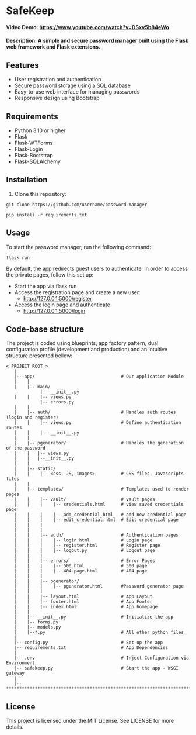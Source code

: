 # SafeKeep
#### Video Demo:  https://www.youtube.com/watch?v=DSxv5b84eWo
#### Description: A simple and secure password manager built using the Flask web framework and Flask extensions.

## Features

- User registration and authentication
- Secure password storage using a SQL database
- Easy-to-use web interface for managing passwords
- Responsive design using Bootstrap

## Requirements

- Python 3.10 or higher
- Flask
- Flask-WTForms
- Flask-Login
- Flask-Bootstrap
- Flask-SQLAlchemy

## Installation

1. Clone this repository:

```
git clone https://github.com/username/password-manager
```

```
pip install -r requirements.txt
```

## Usage
To start the password manager, run the following command:

```
flask run
```
By default, the app redirects guest users to authenticate. In order to access the private pages, follow this set up:

* Start the app via flask run
* Access the registration page and create a new user:
    * http://127.0.0.1:5000/register
* Access the login page and authenticate
    * http://127.0.0.1:5000/login

## Code-base structure
The project is coded using blueprints, app factory pattern, dual configuration profile (development and production) and an intuitive structure presented bellow:

```
< PROJECT ROOT >
   |
   |-- app/                                 # Our Application Module
   |    |
   |    |-- main/ 
             |-- __init__.py
   |    |    |-- views.py
             |-- errors.py
   |    |
   |    |-- auth/                           # Handles auth routes (login and register)
   |    |    |-- views.py                   # Define authentication routes  
   |    |    |-- __init__.py 
   |    |
   |    |-- pgenerator/                     # Handles the generation of the password
   |    |   |-- views.py
   |    |   |--__init__.py
   |    |
   |    |-- static/
   |    |    |-- <css, JS, images>          # CSS files, Javascripts files
   |    |
   |    |-- templates/                      # Templates used to render pages
   |    |    |-- vault/                     # vault pages
   |    |    |    |-- credentials.html      # view saved credentials page
   |    |    |    |-- add_credential.html   # add new credential page
   |    |    |    |-- edit_credential.html  # Edit credential page
   |    |    |
   |    |    |
   |    |    |-- auth/                      # Authentication pages
   |    |    |    |-- login.html            # Login page
   |    |    |    |-- register.html         # Register page
   |    |    |    |-- logout.py             # Logout page
   |    |    |
   |    |    |-- errors/                    # Error Pages
   |    |    |    |-- 500.html              # 500 page
   |    |    |    |-- 404-page.html         # 404 page
   |    |    |
   |    |    |-- pgenerator/
   |    |    |    |-- pgenerator.html       #Password generator page
   |    |    |
   |    |    |-- layout.html                # App Layout
   |    |    |-- footer.html                # App Footer
   |    |    |-- index.html                 # App homepage
   |    |
   |    |-- __init__.py                     # Initialize the app
   |    |-- forms.py
   |    |-- models.py
   |    |--*.py                             # All other python files
   |
   |-- config.py                            # Set up the app
   |-- requirements.txt                     # App Dependencies
   |
   |-- .env                                 # Inject Configuration via Environment
   |-- safekeep.py                          # Start the app - WSGI gateway
   |
   |-- ************************************************************************
```

## License
This project is licensed under the MIT License. See LICENSE for more details.


